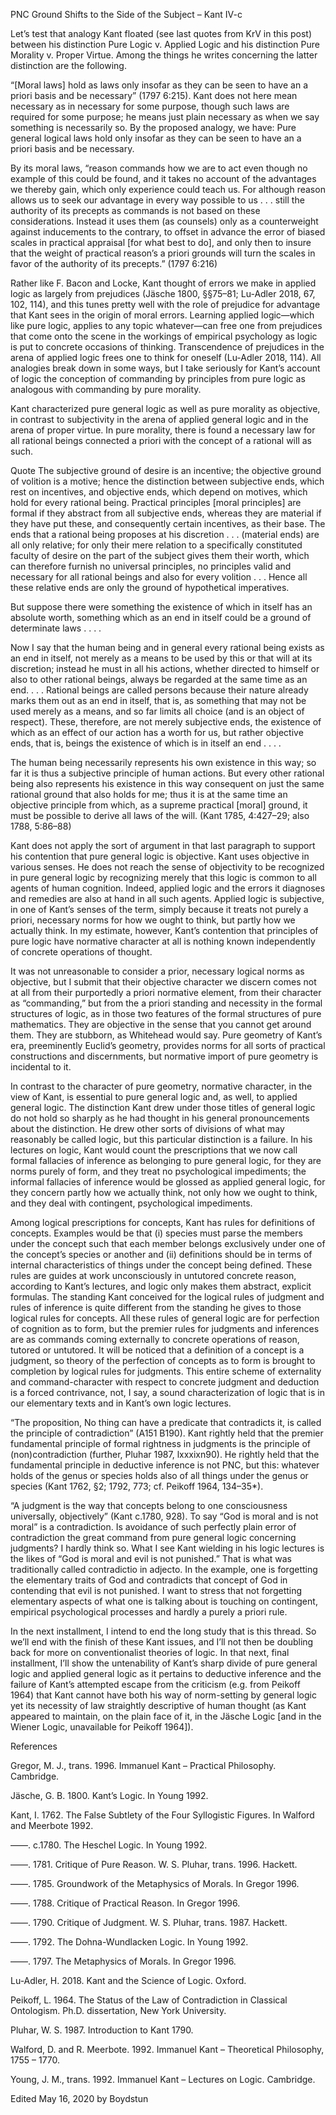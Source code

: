 PNC Ground Shifts to the Side of the Subject – Kant IV-c

Let’s test that analogy Kant floated (see last quotes from KrV in this post) between his distinction Pure Logic v. Applied Logic and his distinction Pure Morality v. Proper Virtue. Among the things he writes concerning the latter distinction are the following.

“[Moral laws] hold as laws only insofar as they can be seen to have an a priori basis and be necessary” (1797 6:215). Kant does not here mean necessary as in necessary for some purpose, though such laws are required for some purpose; he means just plain necessary as when we say something is necessarily so. By the proposed analogy, we have: Pure general logical laws hold only insofar as they can be seen to have an a priori basis and be necessary. 

By its moral laws, “reason commands how we are to act even though no example of this could be found, and it takes no account of the advantages we thereby gain, which only experience could teach us. For although reason allows us to seek our advantage in every way possible to us . . . still the authority of its precepts as commands is not based on these considerations. Instead it uses them (as counsels) only as a counterweight against inducements to the contrary, to offset in advance the error of biased scales in practical appraisal [for what best to do], and only then to insure that the weight of practical reason’s a priori grounds will turn the scales in favor of the authority of its precepts.” (1797 6:216)

Rather like F. Bacon and Locke, Kant thought of errors we make in applied logic as largely from prejudices (Jäsche 1800, §§75–81; Lu-Adler 2018, 67, 102, 114), and this tunes pretty well with the role of prejudice for advantage that Kant sees in the origin of moral errors. Learning applied logic—which like pure logic, applies to any topic whatever—can free one from prejudices that come onto the scene in the workings of empirical psychology as logic is put to concrete occasions of thinking. Transcendence of prejudices in the arena of applied logic frees one to think for oneself (Lu-Adler 2018, 114). All analogies break down in some ways, but I take seriously for Kant’s account of logic the conception of commanding by principles from pure logic as analogous with commanding by pure morality.

Kant characterized pure general logic as well as pure morality as objective, in contrast to subjectivity in the arena of applied general logic and in the arena of proper virtue. In pure morality, there is found a necessary law for all rational beings connected a priori with the concept of a rational will as such.

  Quote
The subjective ground of desire is an incentive; the objective ground of volition is a motive; hence the distinction between subjective ends, which rest on incentives, and objective ends, which depend on motives, which hold for every rational being. Practical principles [moral principles] are formal if they abstract from all subjective ends, whereas they are material if they have put these, and consequently certain incentives, as their base. The ends that a rational being proposes at his discretion . . . (material ends) are all only relative; for only their mere relation to a specifically constituted faculty of desire on the part of the subject gives them their worth, which can therefore furnish no universal principles, no principles valid and necessary for all rational beings and also for every volition . . . Hence all these relative ends are only the ground of hypothetical imperatives.

But suppose there were something the existence of which in itself has an absolute worth, something which as an end in itself could be a ground of determinate laws . . . .

Now I say that the human being and in general every rational being exists as an end in itself, not merely as a means to be used by this or that will at its discretion; instead he must in all his actions, whether directed to himself or also to other rational beings, always be regarded at the same time as an end. . . . Rational beings are called persons because their nature already marks them out as an end in itself, that is, as something that may not be used merely as a means, and so far limits all choice (and is an object of respect). These, therefore, are not merely subjective ends, the existence of which as an effect of our action has a worth for us, but rather objective ends, that is, beings the existence of which is in itself an end . . . .

The human being necessarily represents his own existence in this way; so far it is thus a subjective principle of human actions. But every other rational being also represents his existence in this way consequent on just the same rational ground that also holds for me; thus it is at the same time an objective principle from which, as a supreme practical [moral] ground, it must be possible to derive all laws of the will. (Kant 1785, 4:427–29; also 1788, 5:86–88)

Kant does not apply the sort of argument in that last paragraph to support his contention that pure general logic is objective. Kant uses objective in various senses. He does not reach the sense of objectivity to be recognized in pure general logic by recognizing merely that this logic is common to all agents of human cognition. Indeed, applied logic and the errors it diagnoses and remedies are also at hand in all such agents. Applied logic is subjective, in one of Kant’s senses of the term, simply because it treats not purely a priori, necessary norms for how we ought to think, but partly how we actually think. In my estimate, however, Kant’s contention that principles of pure logic have normative character at all is nothing known independently of concrete operations of thought. 

It was not  unreasonable to consider a prior, necessary logical norms as objective, but I submit that their objective character we discern comes not at all from their purportedly a priori normative element, from their character as “commanding,” but from the a priori standing and necessity in the formal structures of logic, as in those two features of the formal structures of pure mathematics. They are objective in the sense that you cannot get around them. They are stubborn, as Whitehead would say. Pure geometry of Kant’s era, preeminently Euclid’s geometry, provides norms for all sorts of practical constructions and discernments, but normative import of pure geometry is incidental to it.

In contrast to the character of pure geometry, normative character, in the view of Kant, is essential to pure general logic and, as well, to applied general logic. The distinction Kant drew under those titles of general logic do not hold so sharply as he had thought in his general pronouncements about the distinction. He drew other sorts of divisions of what may reasonably be called logic, but this particular distinction is a failure. In his lectures on logic, Kant would count the prescriptions that we now call formal fallacies of inference as belonging to pure general logic, for they are norms purely of form, and they treat no psychological impediments; the informal fallacies of inference would be glossed as applied general logic, for they concern partly how we actually think, not only how we ought to think, and they deal with contingent, psychological impediments. 

Among logical prescriptions for concepts, Kant has rules for definitions of concepts. Examples would be that (i) species must parse the members under the concept such that each member belongs exclusively under one of the concept’s species or another and (ii) definitions should be in terms of internal characteristics of things under the concept being defined. These rules are guides at work unconsciously in untutored concrete reason, according to Kant’s lectures, and logic only makes them abstract, explicit formulas. The standing Kant conceived for the logical rules of judgment and rules of inference is quite different from the standing he gives to those logical rules for concepts. All these rules of general logic are for perfection of cognition as to form, but the premier rules for judgments and inferences are as commands coming externally to concrete operations of reason, tutored or untutored. It will be noticed that a definition of a concept is a judgment, so theory of the perfection of concepts as to form is brought to completion by logical rules for judgments. This entire scheme of externality and command-character with respect to concrete judgment and deduction is a forced contrivance, not, I say, a sound characterization of logic that is in our elementary texts and in Kant’s own logic lectures.

“The proposition, No thing can have a predicate that contradicts it, is called the principle of contradiction” (A151 B190). Kant rightly held that the premier fundamental principle of formal rightness in judgments is the principle of (non)contradiction (further, Pluhar 1987, lxxxixn90). He rightly held that the fundamental principle in deductive inference is not PNC, but this: whatever holds of the genus or species holds also of all things under the genus or species (Kant 1762, §2; 1792, 773; cf. Peikoff 1964, 134–35*).

“A judgment is the way that concepts belong to one consciousness universally, objectively” (Kant c.1780, 928). To say “God is moral and is not moral” is a contradiction. Is avoidance of such perfectly plain error of contradiction the great command from pure general logic concerning judgments? I hardly think so. What I see Kant wielding in his logic lectures is the likes of “God is moral and evil is not punished.” That is what was traditionally called contradictio in adjecto. In the example, one is forgetting the elementary traits of God and contradicts that concept of God in contending that evil is not punished. I want to stress that not forgetting elementary aspects of what one is talking about is touching on contingent, empirical psychological processes and hardly a purely a priori rule.

In the next installment, I intend to end the long study that is this thread. So we’ll end with the finish of these Kant issues, and I’ll not then be doubling back for more on conventionalist theories of logic. In that next, final installment, I’ll show the untenability of Kant’s sharp divide of pure general logic and applied general logic as it pertains to deductive inference and the failure of Kant’s attempted escape from the criticism (e.g. from Peikoff 1964) that Kant cannot have both his way of norm-setting by general logic yet its necessity of law straightly descriptive of human thought (as Kant appeared to maintain, on the plain face of it, in the Jäsche Logic [and in the Wiener Logic, unavailable for Peikoff 1964]). 

References

Gregor, M. J., trans. 1996. Immanuel Kant – Practical Philosophy. Cambridge.

Jäsche, G. B. 1800. Kant’s Logic. In Young 1992.

Kant, I. 1762. The False Subtlety of the Four Syllogistic Figures. In Walford and Meerbote 1992.

——. c.1780. The Heschel Logic. In Young 1992.

——. 1781. Critique of Pure Reason. W. S. Pluhar, trans. 1996. Hackett.

——. 1785. Groundwork of the Metaphysics of Morals. In Gregor 1996.

——. 1788. Critique of Practical Reason. In Gregor 1996.

——. 1790. Critique of Judgment. W. S. Pluhar, trans. 1987. Hackett.

——. 1792. The Dohna-Wundlacken Logic. In Young 1992.

——. 1797. The Metaphysics of Morals. In Gregor 1996.

Lu-Adler, H. 2018. Kant and the Science of Logic. Oxford.

Peikoff, L. 1964. The Status of the Law of Contradiction in Classical Ontologism. Ph.D. dissertation, New York University.

Pluhar, W. S. 1987. Introduction to Kant 1790.

Walford, D. and R. Meerbote. 1992. Immanuel Kant – Theoretical Philosophy, 1755 – 1770. 

Young, J. M., trans. 1992. Immanuel Kant – Lectures on Logic. Cambridge.

Edited May 16, 2020 by Boydstun
